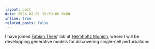 ```yaml
---
layout: post
date: 2024-02-01 15:59:00-0400
inline: true
related_posts: false
---
```


I have joined [Fabian Theis](https://www.helmholtz-munich.de/en/icb/pi/fabian-theis)' lab at [Helmholtz Munich](https://www.helmholtz-munich.de/en), where I will be developping generative models for discovering single-cell perturbations. 
